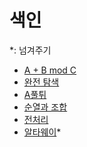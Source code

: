# 색인

*: 넘겨주기

- [A + B mod C](https://daily-boj.github.io/wiki/documents/A%20+%20B%20mod%20C/)
- [완전 탐색](https://daily-boj.github.io/wiki/documents/완전%20탐색)
- [A풀튀](https://daily-boj.github.io/wiki/documents/A풀튀)
- [순열과 조합](https://daily-boj.github.io/wiki/documents/순열과%20조합)
- [전처리](https://daily-boj.github.io/wiki/documents/전처리)
- [알타웨이](https://daily-boj.github.io/wiki/documents/알타웨이)*
